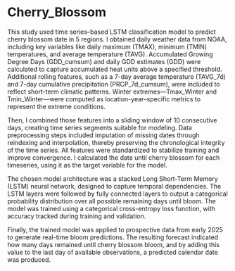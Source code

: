 # Cherry_Blossom
This study used time series–based LSTM classification model to predict cherry blossom date in 5 regions. I obtained daily weather data from NOAA, including key variables like daily maximum (TMAX), minimum (TMIN) temperatures, and average temperature (TAVG). Accumulated Growing Degree Days (GDD_cumsum) and daily GDD estimates (GDD) were calculated to capture accumulated heat units above a specified threshold. Additional rolling features, such as a 7-day average temperature (TAVG_7d) and 7-day cumulative precipitation (PRCP_7d_cumsum), were included to reflect short-term climatic patterns. Winter extremes—Tmax_Winter and Tmin_Winter—were computed as location-year–specific metrics to represent the extreme conditions.

Then, I combined those features into a sliding window of 10 consecutive days, creating time series segments suitable for modeling. Data preprocessing steps included imputation of missing dates through reindexing and interpolation, thereby preserving the chronological integrity of the time series. All features were standardized to stabilize training and improve convergence. I calculated the date until cherry blossom for each timeseries, using it as the target variable for the model.

The chosen model architecture was a stacked Long Short-Term Memory (LSTM) neural network, designed to capture temporal dependencies. The LSTM layers were followed by fully connected layers to output a categorical probability distribution over all possible remaining days until bloom. The model was trained using a categorical cross-entropy loss function, with accuracy tracked during training and validation. 

Finally, the trained model was applied to prospective data from early 2025 to generate real-time bloom predictions. The resulting forecast indicated how many days remained until cherry blossom bloom, and by adding this value to the last day of available observations, a predicted calendar date was produced.
